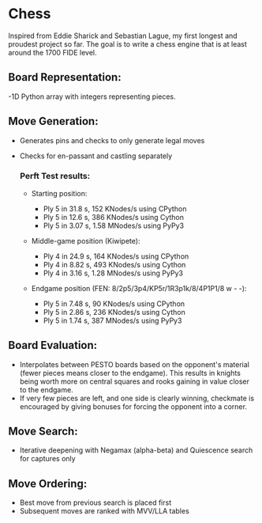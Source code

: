 # Chess
Inspired from Eddie Sharick and Sebastian Lague, my first longest and proudest project so far.
The goal is to write a chess engine that is at least around the 1700 FIDE level. 

## Board Representation: 
-1D Python array with integers representing pieces. 

## Move Generation: 
- Generates pins and checks to only generate legal moves
- Checks for en-passant and castling separately

  ### Perft Test results:
  - Starting position:
    - Ply 5 in 31.8 s, 152 KNodes/s using CPython 
    - Ply 5 in 12.6 s, 386 KNodes/s using Cython
    - Ply 5 in 3.07 s, 1.58 MNodes/s using PyPy3 

  - Middle-game position (Kiwipete):
    - Ply 4 in 24.9 s, 164 KNodes/s using CPython 
    - Ply 4 in 8.82 s, 493 KNodes/s using Cython
    - Ply 4 in 3.16 s, 1.28 MNodes/s using PyPy3 

  - Endgame position (FEN: 8/2p5/3p4/KP5r/1R3p1k/8/4P1P1/8 w - -):
    - Ply 5 in 7.48 s, 90 KNodes/s using CPython 
    - Ply 5 in 2.86 s, 236 KNodes/s using Cython
    - Ply 5 in 1.74 s, 387 MNodes/s using PyPy3 
    
## Board Evaluation: 
- Interpolates between PESTO boards based on the opponent's material (fewer pieces means closer to the endgame). 
  This results in knights being worth more on central squares and rooks gaining in value closer to the endgame.
- If very few pieces are left, and one side is clearly winning, checkmate is encouraged by giving bonuses for forcing
  the opponent into a corner.

## Move Search: 
- Iterative deepening with Negamax (alpha-beta) and Quiescence search for captures only

## Move Ordering: 
- Best move from previous search is placed first
- Subsequent moves are ranked with MVV/LLA tables

